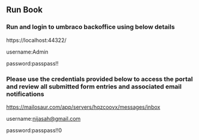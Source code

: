 ## Run Book

### Run and login to umbraco backoffice using below details

https://localhost:44322/

username:Admin   

password:passpass!!

### Please use the credentials provided below to access the portal and review all submitted form entries and associated email notifications

https://mailosaur.com/app/servers/hqzcoovx/messages/inbox

username:nijasah@gmail.com

password:passpass!!0